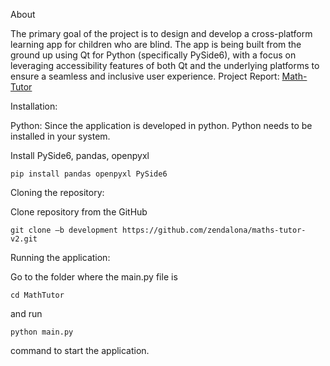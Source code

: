 About

The primary goal of the project is to design and develop a cross-platform learning app for children who are blind. The app is being built from the ground up using Qt for Python (specifically PySide6), with a focus on leveraging accessibility features of both Qt and the underlying platforms to ensure a seamless and inclusive user experience.
Project Report: [Math-Tutor](https://docs.google.com/document/d/14eOcAiAV1u7L2UIBHnunXJiAsYKZZBGZ/edit?usp=sharing&ouid=105862773593613217018&rtpof=true&sd=true)

Installation: 

Python: Since the application is developed in python. Python needs to be installed in your system. 

Install PySide6, pandas, openpyxl 
```
pip install pandas openpyxl PySide6 
```
 

Cloning the repository: 

Clone repository from the GitHub 
```
git clone –b development https://github.com/zendalona/maths-tutor-v2.git 
```

Running the application: 

Go to the folder where the main.py file is  
```
cd MathTutor  
```
and run 
```
python main.py  
```
command to start the application. 
